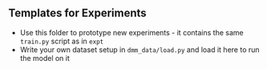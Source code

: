 ## Templates for Experiments 
* Use this folder to prototype new experiments - it contains the same `train.py` script as in `expt`
* Write your own dataset setup in `dmm_data/load.py` and load it here to run the model on it 
